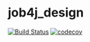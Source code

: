 # job4j_design

[![Build Status](https://app.travis-ci.com/tasker312/job4j_design.svg?branch=master)](https://app.travis-ci.com/tasker312/job4j_design)
[![codecov](https://codecov.io/gh/tasker312/job4j_design/branch/master/graph/badge.svg?token=QXVR49Z6RN)](https://codecov.io/gh/tasker312/job4j_design)